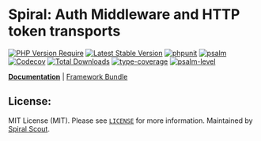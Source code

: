 # Spiral: Auth Middleware and HTTP token transports

[![PHP Version Require](https://poser.pugx.org/spiral/auth-http/require/php)](https://packagist.org/packages/spiral/auth-http)
[![Latest Stable Version](https://poser.pugx.org/spiral/auth-http/v/stable)](https://packagist.org/packages/spiral/auth-http)
[![phpunit](https://github.com/spiral/auth-http/actions/workflows/phpunit.yml/badge.svg)](https://github.com/spiral/auth-http/actions)
[![psalm](https://github.com/spiral/auth-http/actions/workflows/psalm.yml/badge.svg)](https://github.com/spiral/auth-http/actions)
[![Codecov](https://codecov.io/gh/spiral/auth-http/branch/master/graph/badge.svg)](https://codecov.io/gh/spiral/auth-http/)
[![Total Downloads](https://poser.pugx.org/spiral/auth-http/downloads)](https://packagist.org/packages/spiral/auth-http)
[![type-coverage](https://shepherd.dev/github/spiral/auth-http/coverage.svg)](https://shepherd.dev/github/spiral/auth-http)
[![psalm-level](https://shepherd.dev/github/spiral/auth-http/level.svg)](https://shepherd.dev/github/spiral/auth-http)

<b>[Documentation](https://spiral.dev/docs/security-authentication)</b> | [Framework Bundle](https://github.com/spiral/framework)

## License:

MIT License (MIT). Please see [`LICENSE`](./LICENSE) for more information. Maintained by [Spiral Scout](https://spiralscout.com).

